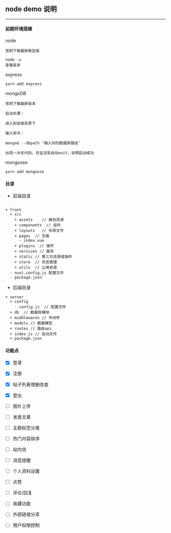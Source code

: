 ## node demo 说明
---

#### 前期环境搭建

node

```
官网下载最新稳定版

node -v 
查看版本

```
              
express

```
yarn add express

```

mongoDB
```
官网下载最新版本

启动步骤：

进入到安装目录下

输入命令：

mongod --dbpath ‘输入你的数据库路径’

出现一大坨代码，并且没有自动exit，说明启动成功

```

mongoose

```
yarn add mongoose

```


#### 目录

+ 前端目录

```

+ front
  + src
    + assets    // 静态资源
    + components  // 组件
    + layouts   // 布局文件
    + pages  // 页面
      - index.vue
    + plugins  // 插件
    + services // 服务
    + static // 第三方资源或插件
    + store  // 状态管理
    + utils  // 公用资源
  - nuxt.config.js 配置文件
  - package.json 

```

+ 后端目录

```
+ server
  + config
    - config.js  // 配置文件
  + db  // 数据库模块
  + middlewares // 中间件
  + models // 数据模型
  + routes // 路由api
  + index.js // 启动文件
  + package.json

```
#### 功能点

- [x] 登录
- [x] 注册
- [x] 帖子列表增删改查
- [x] 登出
- [ ] 图片上传
- [ ] 发表文章
- [ ] 主题标签分类
- [ ] 热门内容排序
- [ ] 站内信
- [ ] 消息提醒
- [ ] 个人资料设置
- [ ] 点赞
- [ ] 评论/回复
- [ ] 收藏功能
- [ ] 外部链接分享
- [ ] 用户权限控制

